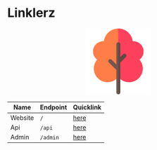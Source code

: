 # Linklerz 

<p align="center">
<img alt="" src="/static/img/linklerz_logo.png" width="150px">
</p>

Name | Endpoint | Quicklink
------------ | ------------- | -------------
Website | `/` | [here](https://lerz.herokuapp.com/)
Api | `/api` | [here](https://lerz.herokuapp.com/api/sid86_)
Admin | `/admin` | [here](https://lerz.herokuapp.com/admin_dashboard)
